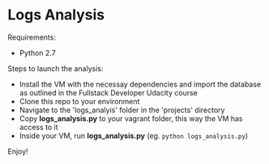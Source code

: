 # Logs Analysis

Requirements:
* Python 2.7

Steps to launch the analysis:
*  Install the VM with the necessay dependencies and import the database as outlined in the Fullstack Developer Udacity course
*  Clone this repo to your environment
*  Navigate to the 'logs_analyis' folder in the 'projects' directory
*  Copy **logs_analysis.py** to your vagrant folder, this way the VM has access to it
*  Inside your VM, run **logs_analysis.py** (eg. `python logs_analysis.py`)

Enjoy!
